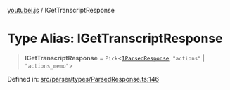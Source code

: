 [youtubei.js](../README.md) / IGetTranscriptResponse

# Type Alias: IGetTranscriptResponse

> **IGetTranscriptResponse** = `Pick`\<[`IParsedResponse`](../interfaces/IParsedResponse.md), `"actions"` \| `"actions_memo"`\>

Defined in: [src/parser/types/ParsedResponse.ts:146](https://github.com/LuanRT/YouTube.js/blob/0733f60b57877f6b8b87dfd5cc6195b5085f5c09/src/parser/types/ParsedResponse.ts#L146)
